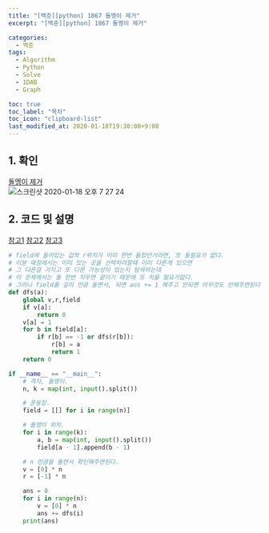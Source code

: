 ```yaml
---
title: "[백준][python] 1867 돌멩이 제거"
excerpt: "[백준][python] 1867 돌멩이 제거"

categories:
  - 백준
tags:
  - Algorithm
  - Python
  - Solve
  - 1DAB
  - Graph

toc: true
toc_label: "목차"
toc_icon: "clipboard-list"
last_modified_at: 2020-01-18T19:30:00+9:00
---
```


## 1. 확인
[돌멩이 제거](https://www.acmicpc.net/problem/1867)  
![스크린샷 2020-01-18 오후 7 27 24](https://user-images.githubusercontent.com/20227720/72662295-d5e6d880-3a28-11ea-80e0-403d410501f1.png)


## 2. 코드 및 설명

[참고1](https://www.acmicpc.net/source/8898279)
[참고2](https://justicehui.github.io/usaco/2019/09/10/BOJ1867/)
[참고3](https://pledge.tistory.com/entry/%EB%B0%B1%EC%A4%801864-%EB%8F%8C%EB%A9%A9%EC%9D%B4-%EC%A0%9C%EA%B1%B0)

```python
# field에 들어있는 값의 r위치가 이미 한번 돌았던거라면, 또 돌필요가 없다.
# 이분 매칭에서는 이미 있는 곳을 선택하려할때 이미 다른게 있으면
# 그 다른걸 가지고 또 다른 가능성이 있는지 탐색하는데
# 이 문제에서는 돌 한번 치우면 끝이기 때문에 또 치울 필요가없다.
# 그러니 field를 길이 만큼 돌면서, 되면 ans += 1 해주고 안되면 아무것도 안해주면된다.
def dfs(a):
    global v,r,field
    if v[a]:
        return 0
    v[a] = 1
    for b in field[a]:
        if r[b] == -1 or dfs(r[b]):
            r[b] = a
            return 1
    return 0

if __name__ == "__main__":
    # 격자, 돌멩이.
    n, k = map(int, input().split())

    # 운동장.
    field = [[] for i in range(n)]

    # 돌맹이 위치.
    for i in range(k):
        a, b = map(int, input().split())
        field[a - 1].append(b - 1)

    # n 만큼을 돌면서 확인해주면된다.
    v = [0] * n
    r = [-1] * n

    ans = 0
    for i in range(n):
        v = [0] * n
        ans += dfs(i)
    print(ans)

```